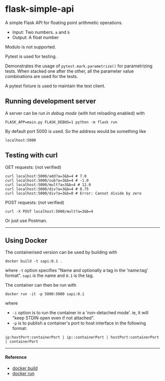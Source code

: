 # flask-simple-api
A simple Flask API for floating point arithmetic operations.

 - Input: Two numbers. `a` and `b`
 - Output: A float number

Modulo is not supported.

Pytest is used for testing. 

Demonstrates the usage of `pytest.mark.parametrize()` for parametrizing tests. When stacked one after the other, all the parameter value combinations are used for the tests.

A pytest fixture is used to maintain the test client.

## Running development server
A server can be run *in debug mode* (with hot reloading enabled) with

    FLASK_APP=main.py FLASK_DEBUG=1 python -m flask run

By default port 5000 is used. So the address would be something like 

    localhost:5000

## Testing with curl
GET requests: (not verified)

    curl localhost:5000/add?a=3&b=4 # 7.0
    curl localhost:5000/sub?a=3&b=4 # -1.0
    curl localhost:5000/mult?a=3&b=4 # 12.0
    curl localhost:5000/div?a=3&b=4 # 0.75
    curl localhost:5000/div?a=3&b=0 # Error: Cannot divide by zero

POST requests: (not verified)

    curl -X POST localhost:5000/mult?a=3&b=4

Or just use Postman.

---

## Using Docker

The containerised version can be used by building with

    docker build -t sapi:0.1 .

where `-t` option specifies "Name and optionally a tag in the ‘name:tag’ format". `sapi` is the name and `0.1` is the tag.

The container can then be run with

    docker run -it -p 5000:5000 sapi:0.1

where

 - `-i` option is to run the container in a 'non-detached mode'. ie, it will "keep STDIN open even if not attached".
 - `-p` is to publish a container's port to host interface in the following format:

```
ip:hostPort:containerPort | ip::containerPort | hostPort:containerPort | containerPort
```

---

#### Reference

 - [docker build](https://docs.docker.com/engine/reference/commandline/build/)
 - [docker run](https://docs.docker.com/engine/reference/run/)
